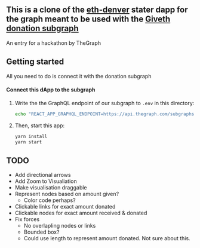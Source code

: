 ## This is a clone of the [eth-denver](https://github.com/graphprotocol/ethdenver-dapp) stater dapp for the graph meant to be used with the [Giveth donation subgraph](https://thegraph.com/explorer/subgraph/geleeroyale/giveth-donation)

An entry for a hackathon by TheGraph

## Getting started

All you need to do is connect it with the donation subgraph

#### Connect this dApp to the subgraph

1. Write the the GraphQL endpoint of our subgraph to `.env` in this directory:
   ```sh
   echo "REACT_APP_GRAPHQL_ENDPOINT=https://api.thegraph.com/subgraphs/name/geleeroyale/giveth-donation > .env
   ```
2. Then, start this app:
   ```sh
   yarn install
   yarn start
   ```
   
## TODO 

* Add directional arrows
* Add Zoom to Visualiation
* Make visualisation draggable
* Represent nodes based on amount given?
    * Color code perhaps?
* Clickable links for exact amount donated
* Clickable nodes for exact amount received & donated
* Fix forces
    * No overlapling nodes or links
    * Bounded box?
    * Could use length to represent amount donated. Not sure about this.
   

